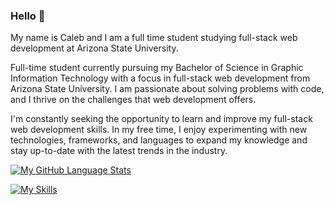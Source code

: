 ### Hello 👋<br>

My name is Caleb and I am a full time student studying full-stack web development at Arizona State University. <br>

Full-time student currently pursuing my Bachelor of Science in Graphic Information
Technology with a focus in full-stack web development from Arizona State University. I am
passionate about solving problems with code, and I thrive on the challenges that web
development offers.<br>

I'm constantly seeking the opportunity to learn and improve my full-stack web development skills. In my free time, I enjoy experimenting with new technologies, frameworks, and languages to expand my knowledge and stay up-to-date with the latest trends in the industry. <br>

[![My GitHub Language Stats](https://github-readme-stats.vercel.app/api/top-langs/?username=caleblopez96&langs_count=5&theme=holi)]()

[![My Skills](https://skillicons.dev/icons?i=html,css,js,nodejs,mysql)](https://skillsicons.dev)
